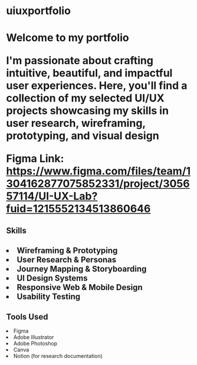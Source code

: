 # uiuxportfolio
<h1>Welcome to my portfolio

I'm passionate about crafting intuitive, beautiful, and impactful user experiences.
Here, you'll find a collection of my selected UI/UX projects showcasing my skills in user research, wireframing, prototyping, and visual design

Figma Link: https://www.figma.com/files/team/1304162877075852331/project/305657114/UI-UX-Lab?fuid=1215552134513860646</h1>
    
<h2>Skills<h2>
<li>Wireframing & Prototyping</li>
<li>User Research & Personas</li>
<li>Journey Mapping & Storyboarding</li>
<li>UI Design Systems</li>
<li>Responsive Web & Mobile Design</li>
<li>Usability Testing</li>

<h2>Tools Used</h2>
<li>Figma</li>
<li>Adobe Illustrator</li>
<li>Adobe Photoshop</li>
<li>Canva</li>
<li>Notion (for research documentation)</li>
